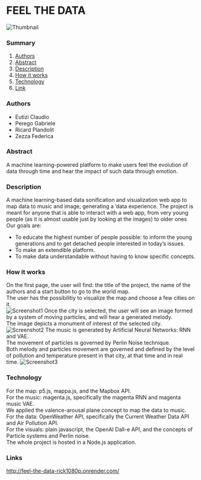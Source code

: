 # FEEL THE DATA 
![Thumbnail](https://github.com/Pego43/CPAC-Project--Feel-The-Data/assets/48025739/19fe9bd8-86c3-4ffd-958b-1dd2ec4969fe)

### Summary
1. [Authors](#authors)
2. [Abstract](#abstract)
3. [Description](#desc)
4. [How it works](#hiw)
5. [Technology](#tec)
6. [Link](#projectlink)

### Authors <a name = "authors"></a>
- Eutizi Claudio
- Perego Gabriele
- Ricard Plandolit
- Zezza Federica


### Abstract <a name = "abstract"></a>
A machine learning-powered platform to make users feel the evolution of data through time and hear the impact of such data through emotion.

### Description <a name = "desc"></a>
A machine learning-based data sonification and visualization web app to
map data to music and image, generating a ’data experience. The project is meant for
anyone that is able to interact with a web app, from very young people (as it is almost
usable just by looking at the images) to older ones
Our goals are:
  - To educate the highest number of people possible: to inform the young generations and to get detached people interested in today’s issues.
  - To make an extendible platform.
  - To make data understandable without having to know specific concepts.

### How it works <a name = "hiv"></a>
On the first page, the user will find: the title of the project, the name of the authors and a start button to go to the world map.  
The user has the possibilitiy to visualize the map and choose a few cities on it.  
![Screenshot1](https://github.com/Pego43/CPAC-Project--Feel-The-Data/assets/48025739/2df71dd4-40ff-4536-a23d-6558b74ab881)
Once the city is selected, the user will see an image formed by a system of moving particles, and will hear a generated melody.  
The image depicts a monument of interest of the selected city.
![Screenshot2](https://github.com/Pego43/CPAC-Project--Feel-The-Data/assets/48025739/901fa7e6-48d3-4855-bf0b-eb80d69315a9)
The music is generated by Artificial Neural Networks: RNN and VAE.   
The movement of particles is governed by Perlin Noise technique.  
Both melody and particles movement are governed and defined by the level of pollution and temperature present in that city, at that time and in real time. 
![Screenshot3](https://github.com/Pego43/CPAC-Project--Feel-The-Data/assets/48025739/ca8a5a3e-3e84-49d3-9465-97d250965043)


### Technology <a name = "tec"></a>
For the map: p5.js, mappa.js, and the Mapbox API.  
For the music: magenta.js, specifically the magenta RNN and magenta music VAE.  
We applied the valence-arousal plane concept to map the data to music.  
For the data: OpenWeather API, specifically the Current Weather Data API and Air Pollution API.  
For the visuals: plain javascript, the OpenAI Dall-e API, and the concepts of Particle systems and Perlin noise.  
The whole project is hosted in a Node.js application.

### Links <a name = "projectlink"></a>
http://feel-the-data-rick1080p.onrender.com/


